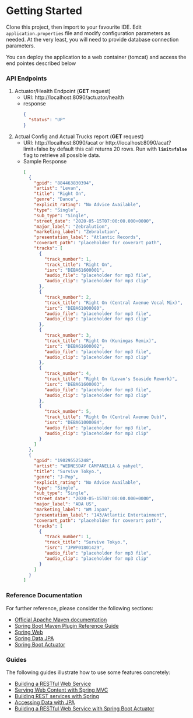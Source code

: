 # Getting Started

Clone this project, then import to your favourite IDE. Edit `application.properties` file and modify configuration parameters as needed. At the very least, you will need to provide database connection parameters.

You can deploy the application to a web container (tomcat) and access the end pointes described below


### API Endpoints

1. Actuator/Health Endpoint (__GET__ request)
    - URI: http://localhost:8090/actuator/health
    - response
        ```json
        {
          "status": "UP"
        }
        ```
2. Actual Config and Actual Trucks report  (__GET__ request)
    - URI: http://localhost:8090/acat or http://localhost:8090/acat?limit=false
    by default this call returns 20 rows. Run with __`limit=false`__ flag to retrieve all possible data.
    - Sample Response
        ```json
        [
          {
            "gpid": "884463830394",
            "artist": "Levan",
            "title": "Right On",
            "genre": "Dance",
            "explicit_rating": "No Advice Available",
            "type": "Single",
            "sub_type": "Single",
            "street_date": "2020-05-15T07:00:00.000+0000",
            "major_label": "Zebralution",
            "marketing_label": "Zebralution",
            "presentation_label": "Atlantic Records",
            "coverart_path": "placeholder for coverart path",
            "tracks": [
              {
                "track_number": 1,
                "track_title": "Right On",
                "isrc": "DEBA61600001",
                "audio_file": "placeholder for mp3 file",
                "audio_clip": "placeholder for mp3 clip"
              },
              {
                "track_number": 2,
                "track_title": "Right On (Central Avenue Vocal Mix)",
                "isrc": "DEBA61000080",
                "audio_file": "placeholder for mp3 file",
                "audio_clip": "placeholder for mp3 clip"
              },
              {
                "track_number": 3,
                "track_title": "Right On (Kuningas Remix)",
                "isrc": "DEBA61600002",
                "audio_file": "placeholder for mp3 file",
                "audio_clip": "placeholder for mp3 clip"
              },
              {
                "track_number": 4,
                "track_title": "Right On (Levan's Seaside Rework)",
                "isrc": "DEBA61600003",
                "audio_file": "placeholder for mp3 file",
                "audio_clip": "placeholder for mp3 clip"
              },
              {
                "track_number": 5,
                "track_title": "Right On (Central Avenue Dub)",
                "isrc": "DEBA61000084",
                "audio_file": "placeholder for mp3 file",
                "audio_clip": "placeholder for mp3 clip"
              }
            ]
          },
          {
            "gpid": "190295525248",
            "artist": "WEDNESDAY CAMPANELLA & yahyel",
            "title": "Survive Tokyo.",
            "genre": "J-Pop",
            "explicit_rating": "No Advice Available",
            "type": "Single",
            "sub_type": "Single",
            "street_date": "2020-05-15T07:00:00.000+0000",
            "major_label": "ADA US",
            "marketing_label": "WM Japan",
            "presentation_label": "143/Atlantic Entertainment",
            "coverart_path": "placeholder for coverart path",
            "tracks": [
              {
                "track_number": 1,
                "track_title": "Survive Tokyo.",
                "isrc": "JPWP01801429",
                "audio_file": "placeholder for mp3 file",
                "audio_clip": "placeholder for mp3 clip"
              }
            ]
          }
        ]
        ```
      
### Reference Documentation
For further reference, please consider the following sections:

* [Official Apache Maven documentation](https://maven.apache.org/guides/index.html)
* [Spring Boot Maven Plugin Reference Guide](https://docs.spring.io/spring-boot/docs/2.2.7.RELEASE/maven-plugin/)
* [Spring Web](https://docs.spring.io/spring-boot/docs/2.3.0.RELEASE/reference/htmlsingle/#boot-features-developing-web-applications)
* [Spring Data JPA](https://docs.spring.io/spring-boot/docs/2.3.0.RELEASE/reference/htmlsingle/#boot-features-jpa-and-spring-data)
* [Spring Boot Actuator](https://docs.spring.io/spring-boot/docs/2.3.0.RELEASE/reference/htmlsingle/#production-ready)

### Guides
The following guides illustrate how to use some features concretely:

* [Building a RESTful Web Service](https://spring.io/guides/gs/rest-service/)
* [Serving Web Content with Spring MVC](https://spring.io/guides/gs/serving-web-content/)
* [Building REST services with Spring](https://spring.io/guides/tutorials/bookmarks/)
* [Accessing Data with JPA](https://spring.io/guides/gs/accessing-data-jpa/)
* [Building a RESTful Web Service with Spring Boot Actuator](https://spring.io/guides/gs/actuator-service/)
